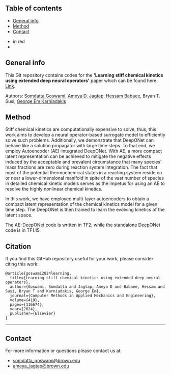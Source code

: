 
</div>

## Table of contents
* [General info](#general-info)
* [Method](#method)
* [Contact](#contact)

- in red
- 
## General info

This Git repository contains codes for the **'Learning stiff chemical kinetics using extended deep neural operators'** paper which can be found here: [Link](https://www.sciencedirect.com/science/article/pii/S0045782523007971?dgcid=coauthor).

Authors: [Somdatta Goswami](https://scholar.google.com/citations?user=GaKrpSkAAAAJ&hl=en&oi=sra), [Ameya D. Jagtap](https://scholar.google.com/citations?user=Rh2Ka0gAAAAJ&hl=en&oi=ao), [Hessam Babaee](https://scholar.google.com/citations?hl=en&user=GvQ9aq8AAAAJ), Bryan T. Susi, [George Em Karniadakis](https://scholar.google.com/citations?user=yZ0-ywkAAAAJ&hl=en)

## Method
Stiff chemical kinetics are computationally expensive to solve, thus, this work aims to develop a neural operator-based surrogate model to efficiently solve such problems. 
Additionally, we demonstrate that DeepONet can behave like a solution propagator with large time steps. To that end, we employ Autoencoder (AE)-integrated DeepONet. With AE, a more compact latent representation can be achieved to mitigate the negative effects induced by the acceptable and prevalent circumstance that many species’ mass fractions are zero during reaction system integration. The fact that most of the potential thermochemical states in a reacting system reside on or near a lower-dimensional manifold in spite of the vast number of species in detailed chemical kinetic models serves as the impetus for using an AE to resolve the highly nonlinear chemical kinetics.

In this work, we have employed multi-layer autoencoders to obtain a compact latent representation of the chemical kinetics model for a given time step. The DeepONet is then trained to learn the evolving kinetics of the latent space.

The AE-DeepONet code is written in TF2, while the standalone DeepONet code is in TF1.15.

## Citation

If you find this GitHub repository useful for your work, please consider citing this work:

```
@article{goswami2024learning,
  title={Learning stiff chemical kinetics using extended deep neural operators},
  author={Goswami, Somdatta and Jagtap, Ameya D and Babaee, Hessam and Susi, Bryan T and Karniadakis, George Em},
  journal={Computer Methods in Applied Mechanics and Engineering},
  volume={419},
  pages={116674},
  year={2024},
  publisher={Elsevier}
}
```
______________________

## Contact
For more information or questions please contact us at:   
* somdatta_goswami@brown.edu
* ameya_jagtap@brown.edu 
